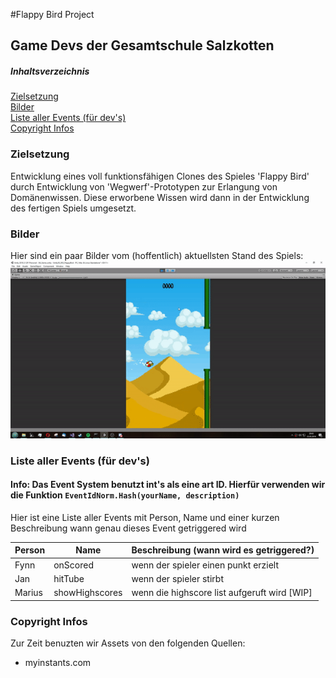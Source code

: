 #Flappy Bird Project
## Game Devs der Gesamtschule Salzkotten
##### Inhaltsverzeichnis
[Zielsetzung](#zielsetzung)   
[Bilder](#bilder)   
[Liste aller Events (für dev's)](#eventlist)   
[Copyright Infos](#copyright)   

<a name="zielsetzung">

### Zielsetzung
Entwicklung eines voll funktionsfähigen Clones des Spieles 'Flappy Bird' durch Entwicklung von 'Wegwerf'-Prototypen zur Erlangung von Domänenwissen. Diese erworbene Wissen wird dann in der Entwicklung des fertigen Spiels umgesetzt.

<a name="bilder">

### Bilder
Hier sind ein paar Bilder vom (hoffentlich) aktuellsten Stand des Spiels:   
![](./gameplay.gif "gameplay gif")

<a name="eventlist">

### Liste aller Events (für dev's)
#### Info: Das Event System benutzt int's als eine art ID. Hierfür verwenden wir die Funktion ``EventIdNorm.Hash(yourName, description)``
Hier ist eine Liste aller Events mit Person, Name und einer kurzen Beschreibung wann genau dieses Event getriggered wird   

| Person | Name           | Beschreibung (wann wird es getriggered?)     |
|--------|----------------|----------------------------------------------|
| Fynn   | onScored       | wenn der spieler einen punkt erzielt         |
| Jan    | hitTube        | wenn der spieler stirbt                      |
| Marius | showHighscores | wenn die highscore list aufgeruft wird [WIP] |

<a name="copyright">

### Copyright Infos
Zur Zeit benuzten wir Assets von den folgenden Quellen:
- myinstants.com
